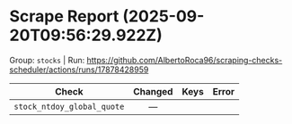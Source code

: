 # Scrape Report (2025-09-20T09:56:29.922Z)

Group: `stocks`  |  Run: https://github.com/AlbertoRoca96/scraping-checks-scheduler/actions/runs/17878428959

| Check | Changed | Keys | Error |
|---|:---:|:--|:--|
| `stock_ntdoy_global_quote` | — |  |  |

